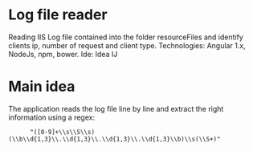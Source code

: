 # Log file reader
Reading IIS Log file contained into the folder resourceFiles and identify clients ip, 
number of request and client type. Technologies: Angular 1.x, NodeJs, npm, bower. Ide: Idea IJ

# Main idea
The application reads the log file line by line and extract the right information using a regex:

          "([0-9]+\\s\\S\\s)(\\b\\d{1,3}\\.\\d{1,3}\\.\\d{1,3}\\.\\d{1,3}\\b)\\s(\\S+)"

